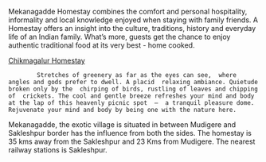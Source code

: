 Mekanagadde Homestay combines the comfort and personal hospitality, informality and local knowledge enjoyed when staying with family friends. A Homestay offers an insight into the culture, traditions, history and everyday life of an Indian family. What’s more, guests get the chance to enjoy authentic traditional food at its very best - home cooked.

<a href="http://www.mekanagadde.com/">Chikmagalur Homestay</a>

            Stretches of greenery as far as the eyes can see,  where angles and gods prefer to dwell. A placid  relaxing ambiance. Quietude broken only by the  chirping of birds, rustling of leaves and chipping of  crickets. The cool and gentle breeze refreshes your mind and body at the lap of this heavenly picnic spot  –  a tranquil pleasure dome. Rejuvenate your mind and body by being one with the nature here.
Mekanagadde, the exotic village is situated in between Mudigere and Sakleshpur border has the influence from both the sides. The homestay is 35 kms away from the Sakleshpur and 23 Kms from Mudigere. The nearest railway stations is Sakleshpur.
